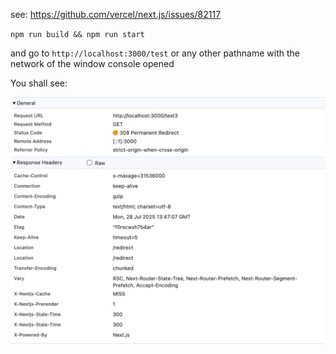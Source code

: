 see: https://github.com/vercel/next.js/issues/82117

`npm run build && npm run start`

and go to `http://localhost:3000/test` or any other pathname with the network of the window console opened

You shall see:

![alt text](image.png)
